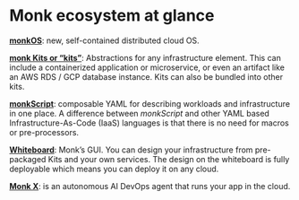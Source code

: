 # Monk ecosystem at glance

[**monkOS**](/about/monkos.md): new, self-contained distributed cloud OS. 

[**monk Kits or “kits”**](/about/kits.md):  Abstractions for any infrastructure element. This can include a containerized application or microservice, or even an artifact like an AWS RDS / GCP database instance. Kits can also be bundled into other kits.

[**monkScript**](/about/monkscript.md): composable YAML for describing workloads and infrastructure in one place. A difference between *monkScript* and other YAML based Infrastructure-As-Code (IaaS) languages is that there is no need for macros or pre-processors. 

[**Whiteboard**](/about/whiteboard.md): Monk’s GUI. You can design your infrastructure from pre-packaged Kits and your own services. The design on the whiteboard is fully deployable which means you can deploy it on any cloud. 

[**Monk X**](/about/monkx.md): is an autonomous AI DevOps agent that runs your app in the cloud. 
